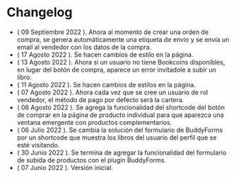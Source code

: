 # Changelog
* ( 09 Septiembre 2022 ). Ahora al momento de crear una orden de compra, se genera automáticamente una etiqueta de envío y se envía un email al vendedor con los datos de la compra.
* ( 17 Agosto 2022 ). Se hacen cambios de estilo en la página.
* ( 13 Agosto 2022 ). Ahora si un usuario no tiene Bookcoins disponibles, en lugar del botón de compra, aparece un error invitadole a subir un libro.
* ( 11 Agosto 2022 ). Se hacen cambios de estilos en la página.
* ( 07 Agosto 2022 ). Ahora cada vez que se cree un usuario de rol vendedor, el método de pago por defecto será la cartera.
* ( 06 Agosto 2022 ). Se agrega la funcionalidad del shortcode del botón de comprar en la página de producto individual para que aparezca una ventana emergente con productos complementarios.
* ( 06 Julio 2022 ). Se cambia la solución del formulario de BuddyForms por un shortcode que muestra los libros del usuario del perfil que se esté visitando.
* ( 30 Junio 2022 ). Se termina de agregar la funcionalidad del formulario de subida de productos con el plugin BuddyForms.
* ( 07 Junio 2022 ). Versión inicial.
